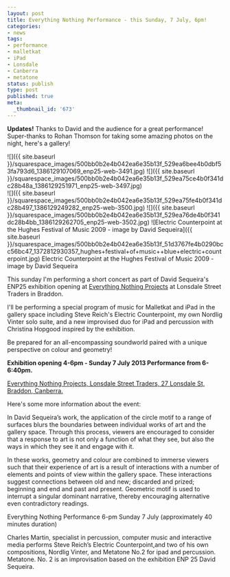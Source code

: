```yaml
---
layout: post
title: Everything Nothing Performance - this Sunday, 7 July, 6pm!
categories:
- news
tags:
- performance
- malletkat
- iPad
- Lonsdale
- Canberra
- metatone
status: publish
type: post
published: true
meta:
  _thumbnail_id: '673'
---
```


**Updates!** Thanks to David and the audience for a great performance! Super-thanks to Rohan Thomson for taking some amazing photos on the night, here's a gallery!

![]({{ site.baseurl }}/squarespace_images/500bb0b2e4b042ea6e35b13f_529ea6bee4b0dbf53fa793d6_1386129107069_enp25-web-3491.jpg)
![]({{ site.baseurl }}/squarespace_images/500bb0b2e4b042ea6e35b13f_529ea75ce4b0f341dc28b48a_1386129251971_enp25-web-3497.jpg)  
![]({{ site.baseurl }}/squarespace_images/500bb0b2e4b042ea6e35b13f_529ea75fe4b0f341dc28b497_1386129249282_enp25-web-3500.jpg)
![]({{ site.baseurl }}/squarespace_images/500bb0b2e4b042ea6e35b13f_529ea76de4b0f341dc28b4bb_1386129262705_enp25-web-3502.jpg)
![Electric Counterpoint at the Hughes Festival of Music 2009 - image by David Sequeira]({{ site.baseurl }}/squarespace_images/500bb0b2e4b042ea6e35b13f_51d3767fe4b0290bcc56bc47_1372812930357_hughes+festival+of+music++blue+electric+counterpoint.jpg) Electric Counterpoint at the Hughes Festival of Music 2009 - image by David Sequeira 

This sunday I'm performing a short concert as part of David Sequeira's ENP25 exhibition opening at 
[Everything Nothing Projects](http://www.everythingnothingprojects.com) at Lonsdale Street Traders in Braddon.

I'll be performing a special program of music for Malletkat and iPad in the gallery space including Steve Reich's Electric Counterpoint, my own Nordlig Vinter solo suite, and a new improvised duo for iPad and percussion with Christina Hopgood inspired by the exhibition.

Be prepared for an all-encompassing soundworld paired with a unique perspective on colour and geometry!

**Exhibition opening 4-6pm - Sunday 7 July 2013 Performance from 6-6:40pm.**

[Everything Nothing Projects, Lonsdale Street Traders, 27 Lonsdale St, Braddon, Canberra.](https://www.facebook.com/LonsdaleStreetTraders)

Here's some more information about the event:

In David Sequeira’s work, the application of the circle motif to a range of surfaces blurs the boundaries between individual works of art and the gallery space. Through this process, viewers are encouraged to consider that a response to art is not only a function of what they see, but also the ways in which they see it and engage with it.

In these works, geometry and colour are combined to immerse viewers such that their experience of art is a result of interactions with a number of elements and points of view within the gallery space. These interactions suggest connections between old and new; discarded and prized; beginning and end and past and present. Geometric motif is used to interrupt a singular dominant narrative, thereby encouraging alternative even contradictory readings.

Everything Nothing Performance 6-pm Sunday 7 July (approximately 40 minutes duration) 

Charles Martin, specialist in percussion, computer music and interactive media performs Steve Reich’s Electric Counterpoint,and two of his own compositions, Nordlig Vinter, and Metatone No.2 for ipad and percussion. Metatone. No. 2 is an improvisation based on the exhibition ENP 25 David Sequeira.
